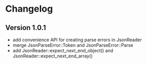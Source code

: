 # Changelog

## Version 1.0.1
* add convenience API for creating parse errors in JsonReader
* merge JsonParseError::Token and JsonParseError::Parse
* add JsonReader::expect_next_end_object() and JsonReader::expect_next_end_array() 
